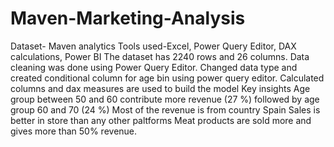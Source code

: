 # Maven-Marketing-Analysis
Dataset- Maven analytics
Tools used-Excel, Power Query Editor, DAX calculations, Power BI
    The dataset has 2240 rows and 26 columns. Data cleaning was done using Power Query Editor. Changed data type and created conditional column for age bin using power query editor. Calculated columns and dax measures are used to build the model
Key insights
     Age group between 50 and 60 contribute more revenue (27 %) followed by age group 60 and 70 (24 %)
     Most of the revenue is from country Spain
     Sales is better in store than any other paltforms
     Meat products are sold more and gives more than 50% revenue.
